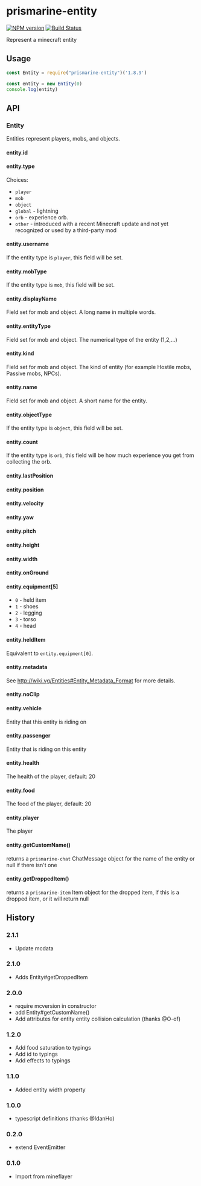 # prismarine-entity
[![NPM version](https://img.shields.io/npm/v/prismarine-entity.svg)](http://npmjs.com/package/prismarine-entity)
[![Build Status](https://github.com/PrismarineJS/prismarine-entity/workflows/CI/badge.svg)](https://github.com/PrismarineJS/prismarine-entity/actions?query=workflow%3A%22CI%22)

Represent a minecraft entity

## Usage

```js
const Entity = require("prismarine-entity")('1.8.9')

const entity = new Entity(0)
console.log(entity)
```

## API

### Entity

Entities represent players, mobs, and objects.

#### entity.id

#### entity.type

Choices:

 * `player`
 * `mob`
 * `object`
 * `global` - lightning
 * `orb` - experience orb.
 * `other` - introduced with a recent Minecraft update and not yet recognized or used by a third-party mod

#### entity.username

If the entity type is `player`, this field will be set.

#### entity.mobType

If the entity type is `mob`, this field will be set.

#### entity.displayName

Field set for mob and object. A long name in multiple words.

#### entity.entityType

Field set for mob and object. The numerical type of the entity (1,2,...)

#### entity.kind

Field set for mob and object. The kind of entity (for example Hostile mobs, Passive mobs, NPCs).

#### entity.name

Field set for mob and object. A short name for the entity.

#### entity.objectType

If the entity type is `object`, this field will be set.

#### entity.count

If the entity type is `orb`, this field will be how much experience you
get from collecting the orb.

#### entity.lastPosition

#### entity.position

#### entity.velocity

#### entity.yaw

#### entity.pitch

#### entity.height

#### entity.width

#### entity.onGround

#### entity.equipment[5]

 * `0` - held item
 * `1` - shoes
 * `2` - legging
 * `3` - torso
 * `4` - head
 

#### entity.heldItem

Equivalent to `entity.equipment[0]`.

#### entity.metadata

See http://wiki.vg/Entities#Entity_Metadata_Format for more details.

#### entity.noClip

#### entity.vehicle

Entity that this entity is riding on

#### entity.passenger

Entity that is riding on this entity

#### entity.health

The health of the player, default: 20

#### entity.food

The food of the player, default: 20

#### entity.player

The player

#### entity.getCustomName()

returns a `prismarine-chat` ChatMessage object for the name of the entity or null if there isn't one

#### entity.getDroppedItem()

returns a `prismarine-item` Item object for the dropped item, if this is a dropped item, or it will return null

## History

### 2.1.1

* Update mcdata

### 2.1.0

* Adds Entity#getDroppedItem

### 2.0.0

* require mcversion in constructor
* add Entity#getCustomName()
* Add attributes for entity entity collision calculation (thanks @O-of)

### 1.2.0

* Add food saturation to typings
* Add id to typings
* Add effects to typings

### 1.1.0

* Added entity width property

### 1.0.0

* typescript definitions (thanks @IdanHo)

### 0.2.0

* extend EventEmitter

### 0.1.0

* Import from mineflayer
